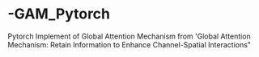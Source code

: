 # -GAM_Pytorch
Pytorch Implement of Global Attention Mechanism from 'Global Attention Mechanism: Retain Information to Enhance Channel-Spatial Interactions"
